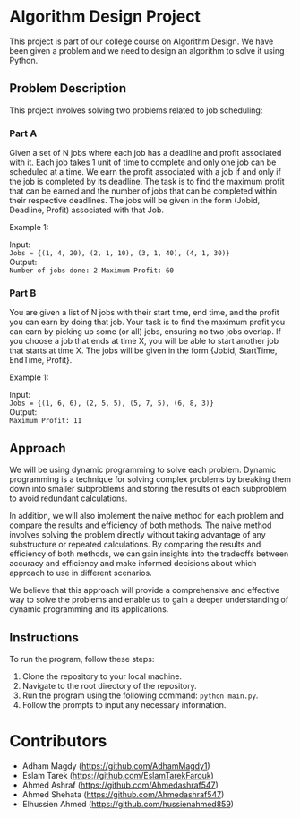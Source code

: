 # Algorithm Design Project
This project is part of our college course on Algorithm Design. We have been given a problem and we need to design an algorithm to solve it using Python.
## Problem Description
This project involves solving two problems related to job scheduling:
### Part A
Given a set of N jobs where each job has a deadline and profit associated with it. Each job takes 1 unit of time to complete and only one job can be scheduled at a time. We earn the profit associated with a job if and only if the job is completed by its deadline. The task is to find the maximum profit that can be earned and the number of jobs that can be completed within their respective deadlines. The jobs will be given in the form (Jobid, Deadline, Profit) associated with that Job.

Example 1:

 Input:  
` Jobs = {(1, 4, 20), (2, 1, 10), (3, 1, 40), (4, 1, 30)} `  
 Output:  
` Number of jobs done: 2
Maximum Profit: 60 `  

### Part B
You are given a list of N jobs with their start time, end time, and the profit you can earn by doing that job. Your task is to find the maximum profit you can earn by picking up some (or all) jobs, ensuring no two jobs overlap. If you choose a job that ends at time X, you will be able to start another job that starts at time X. The jobs will be given in the form {Jobid, StartTime, EndTime, Profit}.

Example 1:

 Input:  
` Jobs = {(1, 6, 6), (2, 5, 5), (5, 7, 5), (6, 8, 3)} `  
 Output:  
` Maximum Profit: 11 `  

## Approach
We will be using dynamic programming to solve each problem. Dynamic programming is a technique for solving complex problems by breaking them down into smaller subproblems and storing the results of each subproblem to avoid redundant calculations.

In addition, we will also implement the naive method for each problem and compare the results and efficiency of both methods. The naive method involves solving the problem directly without taking advantage of any substructure or repeated calculations. By comparing the results and efficiency of both methods, we can gain insights into the tradeoffs between accuracy and efficiency and make informed decisions about which approach to use in different scenarios.

We believe that this approach will provide a comprehensive and effective way to solve the problems  and enable us to gain a deeper understanding of dynamic programming and its applications.
## Instructions
To run the program, follow these steps:

1. Clone the repository to your local machine.
2. Navigate to the root directory of the repository.
3. Run the program using the following command: `python main.py`.
4. Follow the prompts to input any necessary information.

# Contributors
- Adham Magdy          (https://github.com/AdhamMagdy1)
- Eslam Tarek          (https://github.com/EslamTarekFarouk)
- Ahmed Ashraf         (https://github.com/Ahmedashraf547)
- Ahmed Shehata        (https://github.com/Ahmedashraf547)
- Elhussien Ahmed      (https://github.com/hussienahmed859)

